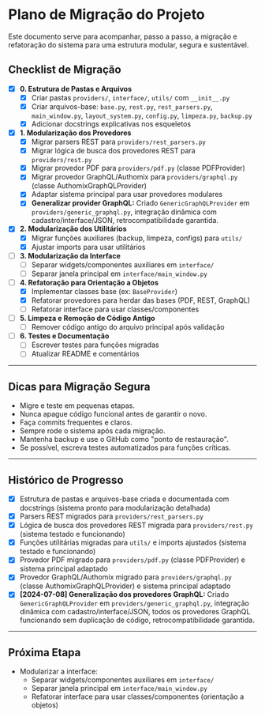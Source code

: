 # Plano de Migração do Projeto

Este documento serve para acompanhar, passo a passo, a migração e refatoração do sistema para uma estrutura modular, segura e sustentável.

## Checklist de Migração

- [x] **0. Estrutura de Pastas e Arquivos**
    - [x] Criar pastas `providers/`, `interface/`, `utils/` com `__init__.py`
    - [x] Criar arquivos-base: `base.py`, `rest.py`, `rest_parsers.py`, `main_window.py`, `layout_system.py`, `config.py`, `limpeza.py`, `backup.py`
    - [x] Adicionar docstrings explicativas nos esqueletos
- [x] **1. Modularização dos Provedores**
    - [x] Migrar parsers REST para `providers/rest_parsers.py`
    - [x] Migrar lógica de busca dos provedores REST para `providers/rest.py`
    - [x] Migrar provedor PDF para `providers/pdf.py` (classe PDFProvider)
    - [x] Migrar provedor GraphQL/Authomix para `providers/graphql.py` (classe AuthomixGraphQLProvider)
    - [x] Adaptar sistema principal para usar provedores modulares
    - [x] **Generalizar provider GraphQL:** Criado `GenericGraphQLProvider` em `providers/generic_graphql.py`, integração dinâmica com cadastro/interface/JSON, retrocompatibilidade garantida.

- [x] **2. Modularização dos Utilitários**
    - [x] Migrar funções auxiliares (backup, limpeza, configs) para `utils/`
    - [x] Ajustar imports para usar utilitários

- [ ] **3. Modularização da Interface**
    - [ ] Separar widgets/componentes auxiliares em `interface/`
    - [ ] Separar janela principal em `interface/main_window.py`

- [ ] **4. Refatoração para Orientação a Objetos**
    - [x] Implementar classes base (ex: `BaseProvider`)
    - [x] Refatorar provedores para herdar das bases (PDF, REST, GraphQL)
    - [ ] Refatorar interface para usar classes/componentes

- [ ] **5. Limpeza e Remoção de Código Antigo**
    - [ ] Remover código antigo do arquivo principal após validação

- [ ] **6. Testes e Documentação**
    - [ ] Escrever testes para funções migradas
    - [ ] Atualizar README e comentários

---

## Dicas para Migração Segura
- Migre e teste em pequenas etapas.
- Nunca apague código funcional antes de garantir o novo.
- Faça commits frequentes e claros.
- Sempre rode o sistema após cada migração.
- Mantenha backup e use o GitHub como "ponto de restauração".
- Se possível, escreva testes automatizados para funções críticas.

---

## Histórico de Progresso

- [x] Estrutura de pastas e arquivos-base criada e documentada com docstrings (sistema pronto para modularização detalhada)
- [x] Parsers REST migrados para `providers/rest_parsers.py`
- [x] Lógica de busca dos provedores REST migrada para `providers/rest.py` (sistema testado e funcionando)
- [x] Funções utilitárias migradas para `utils/` e imports ajustados (sistema testado e funcionando)
- [x] Provedor PDF migrado para `providers/pdf.py` (classe PDFProvider) e sistema principal adaptado
- [x] Provedor GraphQL/Authomix migrado para `providers/graphql.py` (classe AuthomixGraphQLProvider) e sistema principal adaptado
- [x] **[2024-07-08] Generalização dos provedores GraphQL:** Criado `GenericGraphQLProvider` em `providers/generic_graphql.py`, integração dinâmica com cadastro/interface/JSON, todos os provedores GraphQL funcionando sem duplicação de código, retrocompatibilidade garantida.

---

## Próxima Etapa

- Modularizar a interface:
    - Separar widgets/componentes auxiliares em `interface/`
    - Separar janela principal em `interface/main_window.py`
    - Refatorar interface para usar classes/componentes (orientação a objetos) 